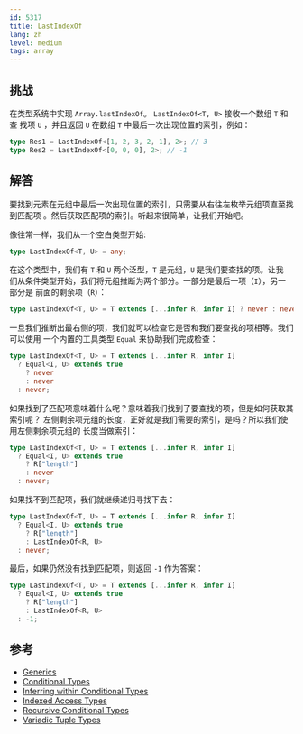 ```yaml
---
id: 5317
title: LastIndexOf
lang: zh
level: medium
tags: array
---
```


## 挑战

在类型系统中实现 `Array.lastIndexOf`。 `LastIndexOf<T, U>` 接收一个数组 `T` 和查
找项 `U` ，并且返回 `U` 在数组 `T` 中最后一次出现位置的索引，例如：

```typescript
type Res1 = LastIndexOf<[1, 2, 3, 2, 1], 2>; // 3
type Res2 = LastIndexOf<[0, 0, 0], 2>; // -1
```

## 解答

要找到元素在元组中最后一次出现位置的索引，只需要从右往左枚举元组项直至找到匹配项
。然后获取匹配项的索引。听起来很简单，让我们开始吧。

像往常一样，我们从一个空白类型开始:

```typescript
type LastIndexOf<T, U> = any;
```

在这个类型中，我们有 `T` 和 `U` 两个泛型，`T` 是元组，`U` 是我们要查找的项。让我
们从条件类型开始，我们将元组推断为两个部分。一部分是最后一项（`I`），另一部分是
前面的剩余项（`R`）：

```typescript
type LastIndexOf<T, U> = T extends [...infer R, infer I] ? never : never;
```

一旦我们推断出最右侧的项，我们就可以检查它是否和我们要查找的项相等。我们可以使用
一个内置的工具类型 `Equal` 来协助我们完成检查：

```typescript
type LastIndexOf<T, U> = T extends [...infer R, infer I]
  ? Equal<I, U> extends true
    ? never
    : never
  : never;
```

如果找到了匹配项意味着什么呢？意味着我们找到了要查找的项，但是如何获取其索引呢？
左侧剩余项元组的长度，正好就是我们需要的索引，是吗？所以我们使用左侧剩余项元组的
长度当做索引：

```typescript
type LastIndexOf<T, U> = T extends [...infer R, infer I]
  ? Equal<I, U> extends true
    ? R["length"]
    : never
  : never;
```

如果找不到匹配项，我们就继续递归寻找下去：

```typescript
type LastIndexOf<T, U> = T extends [...infer R, infer I]
  ? Equal<I, U> extends true
    ? R["length"]
    : LastIndexOf<R, U>
  : never;
```

最后，如果仍然没有找到匹配项，则返回 `-1` 作为答案：

```typescript
type LastIndexOf<T, U> = T extends [...infer R, infer I]
  ? Equal<I, U> extends true
    ? R["length"]
    : LastIndexOf<R, U>
  : -1;
```

## 参考

- [Generics](https://www.typescriptlang.org/docs/handbook/2/generics.html)
- [Conditional Types](https://www.typescriptlang.org/docs/handbook/2/conditional-types.html)
- [Inferring within Conditional Types](https://www.typescriptlang.org/docs/handbook/2/conditional-types.html#inferring-within-conditional-types)
- [Indexed Access Types](https://www.typescriptlang.org/docs/handbook/2/indexed-access-types.html)
- [Recursive Conditional Types](https://www.typescriptlang.org/docs/handbook/release-notes/typescript-4-1.html#recursive-conditional-types)
- [Variadic Tuple Types](https://www.typescriptlang.org/docs/handbook/release-notes/typescript-4-0.html#variadic-tuple-types)
